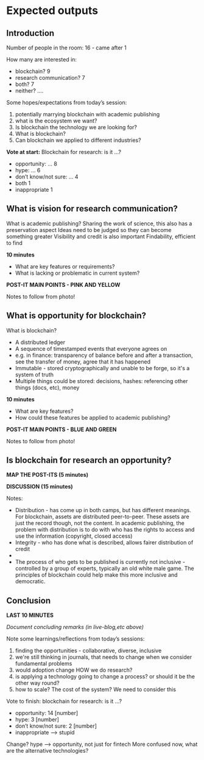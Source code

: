 # Expected outputs

## Introduction

Number of people in the room: 16 - came after 1

How many are interested in:

* blockchain? 9
* research communication? 7
* both? 7
* neither? ….

Some hopes/expectations from today’s session:
1) potentially marrying blockchain with academic publishing
2) what is the ecosystem we want?
3) Is blockchain the technology we are looking for?
4) What is blockchain?
5) Can blockchain we applied to different industries?

**Vote at start:**
Blockchain for research: is it …?

* opportunity: … 8
* hype: … 6
* don’t know/not sure: … 4
* both 1
* inappropriate 1

## What is vision for research communication?

What is academic publishing?
Sharing the work of science, this also has a preservation aspect
Ideas need to be judged so they can become something greater
Visibility and credit is also important
Findability, efficient to find

**10 minutes**
* What are key features or requirements?
* What is lacking or problematic in current system?

**POST-IT MAIN POINTS - PINK AND YELLOW**

Notes to follow from photo!

## What is opportunity for blockchain?

What is blockchain?
* A distributed ledger
* A sequence of timestamped events that everyone agrees on
* e.g. in finance: transparency of balance before and after a transaction, see the transfer of money, agree that it has happened
* Immutable - stored cryptographically and unable to be forge, so it's a system of truth
* Multiple things could be stored: decisions, hashes: referencing other things (docs, etc), money

**10 minutes**
* What are key features?
* How could these features be applied to academic publishing?

**POST-IT MAIN POINTS - BLUE AND GREEN**

Notes to follow from photo!

## Is blockchain for research an opportunity?

**MAP THE POST-ITS (5 minutes)**

**DISCUSSION (15 minutes)**

Notes:
* Distribution - has come up in both camps, but has different meanings. For blockchain, assets are distributed peer-to-peer. These assets are just the record though, not the content. In academic publishing, the problem with distribution is to do with who has the rights to access and use the information (copyright, closed access)
* Integrity - who has done what is described, allows fairer distribution of credit
* 
* The process of who gets to be published is currently not inclusive - controlled by a group of experts, typically an old white male game. The principles of blockchain could help make this more inclusive and democratic.


## Conclusion

**LAST 10 MINUTES**

*Document concluding remarks (in live-blog,etc above)*

Note some learnings/reflections from today’s sessions:
1) finding the opportunities - collaborative, diverse, inclusive
2) we're still thinking in journals, that needs to change when we consider fundamental problems
3) would adoption change HOW we do research?
4) is applying a technology going to change a process? or should it be the other way round?
5) how to scale? The cost of the system? We need to consider this

Vote to finish: blockchain for research: is it …?

* opportunity: 14 [number]
* hype: 3 [number]
* don’t know/not sure: 2 [number]
* inappropriate --> stupid

Change? hype --> opportunity, not just for fintech
More confused now, what are the alternative technologies?
